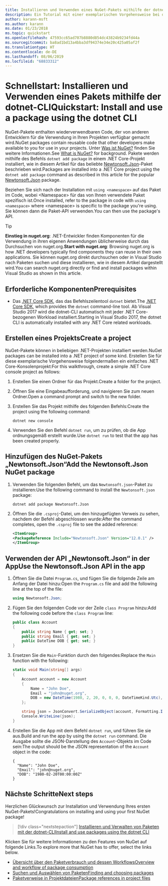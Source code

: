 ```yaml
---
title: Installieren und Verwenden eines NuGet-Pakets mithilfe der dotnet-CLI
description: Ein Tutorial mit einer exemplarischen Vorgehensweise bei der Installation und Verwendung eines NuGet-Pakets in einem .NET Core-Projekt.
author: karann-msft
ms.author: karann
ms.date: 01/23/2018
ms.topic: quickstart
ms.openlocfilehash: 47593cc65ad707b8880d854dc43824b9234fd44a
ms.sourcegitcommit: ba8ad1bd13a4bba3df94374e34e20c425a05af2f
ms.translationtype: HT
ms.contentlocale: de-DE
ms.lasthandoff: 08/06/2019
ms.locfileid: "68833312"
---
```

# <a name="quickstart-install-and-use-a-package-using-the-dotnet-cli"></a><span data-ttu-id="d7575-103">Schnellstart: Installieren und Verwenden eines Pakets mithilfe der dotnet-CLI</span><span class="sxs-lookup"><span data-stu-id="d7575-103">Quickstart: Install and use a package using the dotnet CLI</span></span>

<span data-ttu-id="d7575-104">NuGet-Pakete enthalten wiederverwendbaren Code, der von anderen Entwicklern für die Verwendung in Ihren Projekten verfügbar gemacht wird.</span><span class="sxs-lookup"><span data-stu-id="d7575-104">NuGet packages contain reusable code that other developers make available to you for use in your projects.</span></span> <span data-ttu-id="d7575-105">Unter [Was ist NuGet?](../What-is-NuGet.md) finden Sie weitere Informationen.</span><span class="sxs-lookup"><span data-stu-id="d7575-105">See [What is NuGet?](../What-is-NuGet.md) for background.</span></span> <span data-ttu-id="d7575-106">Pakete werden mithilfe des Befehls `dotnet add package` in einem .NET Core-Projekt installiert, wie in diesem Artikel für das beliebte [Newtonsoft.Json](https://www.nuget.org/packages/Newtonsoft.Json/)-Paket beschrieben wird.</span><span class="sxs-lookup"><span data-stu-id="d7575-106">Packages are installed into a .NET Core project using the `dotnet add package` command as described in this article for the popular [Newtonsoft.Json](https://www.nuget.org/packages/Newtonsoft.Json/) package.</span></span>

<span data-ttu-id="d7575-107">Beziehen Sie sich nach der Installation mit `using <namespace>` auf das Paket im Code, wobei \<Namespace\> für das von Ihnen verwendete Paket spezifisch ist.</span><span class="sxs-lookup"><span data-stu-id="d7575-107">Once installed, refer to the package in code with `using <namespace>` where \<namespace\> is specific to the package you're using.</span></span> <span data-ttu-id="d7575-108">Sie können dann die Paket-API verwenden.</span><span class="sxs-lookup"><span data-stu-id="d7575-108">You can then use the package's API.</span></span>

> [!Tip]
> <span data-ttu-id="d7575-109">**Einstieg in nuget.org**: .NET-Entwickler finden Komponenten für die Verwendung in ihren eigenen Anwendungen üblicherweise durch das Durchsuchen von nuget.org.</span><span class="sxs-lookup"><span data-stu-id="d7575-109">**Start with nuget.org**: Browsing nuget.org is how .NET developers typically find components they can reuse in their own applications.</span></span> <span data-ttu-id="d7575-110">Sie können nuget.org direkt durchsuchen oder in Visual Studio nach Paketen suchen und diese installieren, wie in diesem Artikel dargestellt wird.</span><span class="sxs-lookup"><span data-stu-id="d7575-110">You can search nuget.org directly or find and install packages within Visual Studio as shown in this article.</span></span>

## <a name="prerequisites"></a><span data-ttu-id="d7575-111">Erforderliche Komponenten</span><span class="sxs-lookup"><span data-stu-id="d7575-111">Prerequisites</span></span>

- <span data-ttu-id="d7575-112">Das [.NET Core SDK](https://www.microsoft.com/net/download/), das das Befehlszeilentool `dotnet` bietet.</span><span class="sxs-lookup"><span data-stu-id="d7575-112">The [.NET Core SDK](https://www.microsoft.com/net/download/), which provides the `dotnet` command-line tool.</span></span> <span data-ttu-id="d7575-113">Ab Visual Studio 2017 wird die dotnet-CLI automatisch mit jeder .NET Core-bezogenen Workload installiert.</span><span class="sxs-lookup"><span data-stu-id="d7575-113">Starting in Visual Studio 2017, the dotnet CLI is automatically installed with any .NET Core related workloads.</span></span>

## <a name="create-a-project"></a><span data-ttu-id="d7575-114">Erstellen eines Projekts</span><span class="sxs-lookup"><span data-stu-id="d7575-114">Create a project</span></span>

<span data-ttu-id="d7575-115">NuGet-Pakete können in beliebigen .NET-Projekten installiert werden.</span><span class="sxs-lookup"><span data-stu-id="d7575-115">NuGet packages can be installed into a .NET project of some kind.</span></span> <span data-ttu-id="d7575-116">Erstellen Sie für diese exemplarische Vorgehensweise folgendermaßen ein einfaches .NET Core-Konsolenprojekt:</span><span class="sxs-lookup"><span data-stu-id="d7575-116">For this walkthrough, create a simple .NET Core console project as follows:</span></span>

1. <span data-ttu-id="d7575-117">Erstellen Sie einen Ordner für das Projekt.</span><span class="sxs-lookup"><span data-stu-id="d7575-117">Create a folder for the project.</span></span>

1. <span data-ttu-id="d7575-118">Öffnen Sie eine Eingabeaufforderung, und navigieren Sie zum neuen Ordner.</span><span class="sxs-lookup"><span data-stu-id="d7575-118">Open a command prompt and switch to the new folder.</span></span>

1. <span data-ttu-id="d7575-119">Erstellen Sie das Projekt mithilfe des folgenden Befehls:</span><span class="sxs-lookup"><span data-stu-id="d7575-119">Create the project using the following command:</span></span>

    ```cli
    dotnet new console
    ```

1. <span data-ttu-id="d7575-120">Verwenden Sie den Befehl `dotnet run`, um zu prüfen, ob die App ordnungsgemäß erstellt wurde.</span><span class="sxs-lookup"><span data-stu-id="d7575-120">Use `dotnet run` to test that the app has been created properly.</span></span>

## <a name="add-the-newtonsoftjson-nuget-package"></a><span data-ttu-id="d7575-121">Hinzufügen des NuGet-Pakets „Newtonsoft.Json“</span><span class="sxs-lookup"><span data-stu-id="d7575-121">Add the Newtonsoft.Json NuGet package</span></span>

1. <span data-ttu-id="d7575-122">Verwenden Sie folgenden Befehl, um das `Newtonsoft.json`-Paket zu installieren:</span><span class="sxs-lookup"><span data-stu-id="d7575-122">Use the following command to install the `Newtonsoft.json` package:</span></span>

    ```cli
    dotnet add package Newtonsoft.Json
    ```

2. <span data-ttu-id="d7575-123">Öffnen Sie die `.csproj`-Datei, um den hinzugefügten Verweis zu sehen, nachdem der Befehl abgeschlossen wurde:</span><span class="sxs-lookup"><span data-stu-id="d7575-123">After the command completes, open the `.csproj` file to see the added reference:</span></span>

    ```xml
   <ItemGroup>
    <PackageReference Include="Newtonsoft.Json" Version="12.0.1" />
   </ItemGroup>
    ```

## <a name="use-the-newtonsoftjson-api-in-the-app"></a><span data-ttu-id="d7575-124">Verwenden der API „Newtonsoft.Json“ in der App</span><span class="sxs-lookup"><span data-stu-id="d7575-124">Use the Newtonsoft.Json API in the app</span></span>

1. <span data-ttu-id="d7575-125">Öffnen Sie die Datei `Program.cs`, und fügen Sie die folgende Zeile am Anfang der Datei hinzu:</span><span class="sxs-lookup"><span data-stu-id="d7575-125">Open the `Program.cs` file and add the following line at the top of the file:</span></span>

    ```cs
    using Newtonsoft.Json;
    ```

1. <span data-ttu-id="d7575-126">Fügen Sie den folgenden Code vor der Zeile `class Program` hinzu:</span><span class="sxs-lookup"><span data-stu-id="d7575-126">Add the following code before the `class Program` line:</span></span>

    ```cs
    public class Account
    {
        public string Name { get; set; }
        public string Email { get; set; }
        public DateTime DOB { get; set; }
    }
    ```

1. <span data-ttu-id="d7575-127">Ersetzen Sie die `Main`-Funktion durch den folgendes:</span><span class="sxs-lookup"><span data-stu-id="d7575-127">Replace the `Main` function with the following:</span></span>

    ```cs
    static void Main(string[] args)
    {
        Account account = new Account
        {
            Name = "John Doe",
            Email = "john@nuget.org",
            DOB = new DateTime(1980, 2, 20, 0, 0, 0, DateTimeKind.Utc),
        };

        string json = JsonConvert.SerializeObject(account, Formatting.Indented);
        Console.WriteLine(json);
    }
    ```

1. <span data-ttu-id="d7575-128">Erstellen Sie die App mit dem Befehl `dotnet run`, und führen Sie sie aus.</span><span class="sxs-lookup"><span data-stu-id="d7575-128">Build and run the app by using the `dotnet run` command.</span></span> <span data-ttu-id="d7575-129">Die Ausgabe sollte die JSON-Darstellung des `Account`-Objekts im Code sein:</span><span class="sxs-lookup"><span data-stu-id="d7575-129">The output should be the JSON representation of the `Account` object in the code:</span></span>

    ```output
    {
      "Name": "John Doe",
      "Email": "john@nuget.org",
      "DOB": "1980-02-20T00:00:00Z"
    }
    ```

## <a name="next-steps"></a><span data-ttu-id="d7575-130">Nächste Schritte</span><span class="sxs-lookup"><span data-stu-id="d7575-130">Next steps</span></span>

<span data-ttu-id="d7575-131">Herzlichen Glückwunsch zur Installation und Verwendung Ihres ersten NuGet-Pakets!</span><span class="sxs-lookup"><span data-stu-id="d7575-131">Congratulations on installing and using your first NuGet package!</span></span>

> [!div class="nextstepaction"]
> [<span data-ttu-id="d7575-132">Installieren und Verwalten von Paketen mit der dotnet-CLI</span><span class="sxs-lookup"><span data-stu-id="d7575-132">Install and use packages using the dotnet CLI</span></span>](../consume-packages/install-use-packages-dotnet-cli.md)

<span data-ttu-id="d7575-133">Klicken Sie für weitere Informationen zu den Features von NuGet auf folgende Links.</span><span class="sxs-lookup"><span data-stu-id="d7575-133">To explore more that NuGet has to offer, select the links below.</span></span>

- [<span data-ttu-id="d7575-134">Übersicht über den Paketverbrauch und dessen Workflows</span><span class="sxs-lookup"><span data-stu-id="d7575-134">Overview and workflow of package consumption</span></span>](../consume-packages/overview-and-workflow.md)
- [<span data-ttu-id="d7575-135">Suchen und Auswählen von Paketen</span><span class="sxs-lookup"><span data-stu-id="d7575-135">Finding and choosing packages</span></span>](../consume-packages/finding-and-choosing-packages.md)
- [<span data-ttu-id="d7575-136">Paketverweise in Projektdateien</span><span class="sxs-lookup"><span data-stu-id="d7575-136">Package references in project files</span></span>](../consume-packages/package-references-in-project-files.md)
